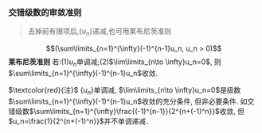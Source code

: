 ### 交错级数的审敛准则
> 去掉前有限项后,{$u_n$}递减,也可用莱布尼茨准则

$$(\sum\limits_{n=1}^{\infty}(-1)^{n-1}u_n, u_n > 0)$$
**莱布尼茨准则** 若:(1)$u_n$单调减;(2)$\lim\limits_{n\to \infty}u_n=0$, 则$\sum\limits_{n=1}^{\infty}(-1)^{n-1}u_n$收敛. 

$\textcolor{red}{注}$ $\{u_n\}$单调减, $\lim\limits_{n\to \infty}u_n=0$是级数$\sum\limits_{n=1}^{\infty}(-1)^{n-1}u_n$收敛的充分条件, 但非必要条件.
如交错级数$\sum\limits_{n=1}^{\infty}\frac{(-1)^{n-1}}{2^{n+(-1)^n}}$收敛, 但$u_n=\frac{1}{2^{n+(-1)^n}}$并不单调递减． 
